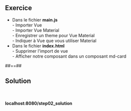 <!-- .slide: class="sfeir-bg-pink exercice" -->
## Exercice
<ul>
    <li>Dans le fichier <strong>main.js</strong><br>
        - Importer Vue<br>
        - Importer Vue Material<br>
        - Enregistrer un theme pour Vue Material<br>
        - Indiquer à Vue que vous utiliser Material
    </li>
    <li>Dans le fichier <strong>index.html</strong><br>
        - Supprimer l'import de vue<br>
        - Afficher notre composant dans un composant md-card
    </li>
</ul>

##==##

<!-- .slide: class="sfeir-bg-blue exercice" -->
## Solution
<br><br>
<span class="full-center"><strong>localhost:8080/step02_solution</strong></span>

